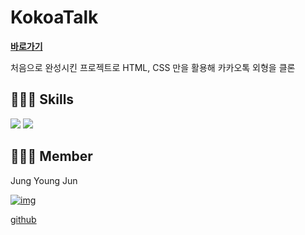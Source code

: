 # KokoaTalk

**[바로가기](https://dudwns0921.github.io/nomad-coders_kokoa-clone/)**

처음으로 완성시킨 프로젝트로 HTML, CSS 만을 활용해 카카오톡 외형을 클론

## 🧑🏻‍💻 Skills

<img src="https://img.shields.io/badge/HTML-E34F26?style=flat-square&logo=HTML5&logoColor=white"/> <img src="https://img.shields.io/badge/CSS3-1572B6?style=flat-square&logo=CSS3&logoColor=white"/>

## 🙋🏻‍♂️ Member

Jung Young Jun

[![img](https://avatars.githubusercontent.com/u/83502672?v=4)](https://avatars.githubusercontent.com/u/83502672?v=4)

[github](https://github.com/dudwns0921)